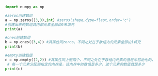 
<BlogInfo id="37" title="7.其他方法创建数组" author="白日梦想猿" pv=0 read_times=0 pre_cost_time=0分15秒 category="numpy学习" tag_list="['numpy学习']" create_time="2020.04.22 16:18:54" update_time="2020.04.22 16:35:36" />

```python
import numpy as np

#zeros创建数组
a = np.zeros((3,3),int) #zeros(shape,dype=flaot,order='c')
#创建出来的数组其内部元素全部由0来填充
print(a)

#ones创建数组
b = np.ones((3,4)) #其属性同zeros，不同之处在于数组内的元素全部由1填充
print(b)

#empty创建数组
c = np.empty((2,2)) #其属性同上面两个，不同之处在于数组内元素的值是未初始化的，
 # 每一个元素分配到指定的内存是，该内存中的数值是多少，这个元素的数值就是多少
print(c)
```
